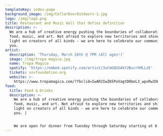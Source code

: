 ```yaml
---
templateKey: index-page
background_image: /img/CellarDoorOutdoors-1.jpg
logo: /img/logo.png
title: Restaurant and Music Hall that defies definition
description: >-
  We are a hub of creative energy pushing the boundaries of collaboration in
  food, music, and art. Not afraid to explore new territories and shine the
  light on creators of all kinds - we are here to celebrate our community with
  you.
artist:
  description: 'Thursday, March 26th @ 7PM (All ages!)'
  image: /img/tropa magica.jpg
  name: Tropa Magica
  spotify: 'https://embed.spotify.com/artist/3uCmGQUSAkY2BvcrhMLLzE'
  tickets: snvfoundation.org
  website: >-
    https://www.tropamagica.com/?fbclid=IwAR2IwZ65PoVagtD0boL3_wpxRw3XH395zSRI07ESPNuQSFh52pjPNlrmaw0
food:
  title: Food & Drinks
  description: >-
    We are a hub of creative energy pushing the boundaries of collaboration in
    food, music, and art. Not afraid to explore new territories and shine the
    light on creators of all kinds - we are here to celebrate our community with
    you. | 


    We are open for dinner from Tuesday through Saturday starting at 6:00 PM.
---
```


